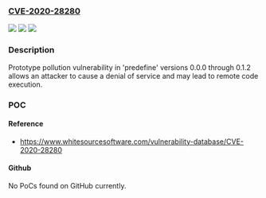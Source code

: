 ### [CVE-2020-28280](https://cve.mitre.org/cgi-bin/cvename.cgi?name=CVE-2020-28280)
![](https://img.shields.io/static/v1?label=Product&message=predefine&color=blue)
![](https://img.shields.io/static/v1?label=Version&message=n%2Fa&color=blue)
![](https://img.shields.io/static/v1?label=Vulnerability&message=Prototype%20Pollution&color=brighgreen)

### Description

Prototype pollution vulnerability in 'predefine' versions 0.0.0 through 0.1.2 allows an attacker to cause a denial of service and may lead to remote code execution.

### POC

#### Reference
- https://www.whitesourcesoftware.com/vulnerability-database/CVE-2020-28280

#### Github
No PoCs found on GitHub currently.

